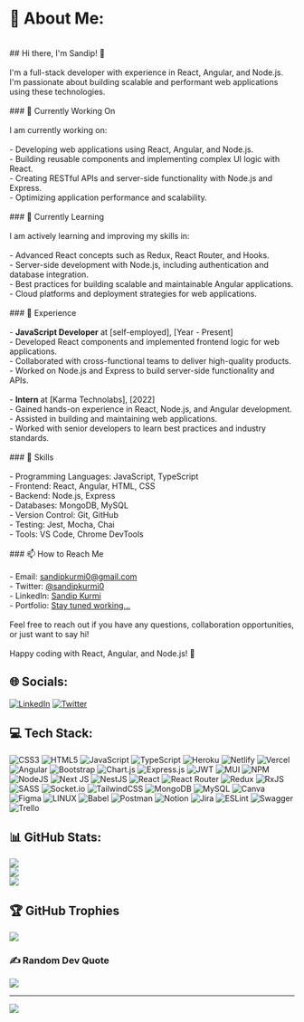 # 💫 About Me:
<br>## Hi there, I'm Sandip! 👋<br><br>I'm a full-stack developer with experience in React, Angular, and Node.js. I'm passionate about building scalable and performant web applications using these technologies.<br><br>### 🔭 Currently Working On<br><br>I am currently working on:<br><br>- Developing web applications using React, Angular, and Node.js.<br>- Building reusable components and implementing complex UI logic with React.<br>- Creating RESTful APIs and server-side functionality with Node.js and Express.<br>- Optimizing application performance and scalability.<br><br>### 🌱 Currently Learning<br><br>I am actively learning and improving my skills in:<br><br>- Advanced React concepts such as Redux, React Router, and Hooks.<br>- Server-side development with Node.js, including authentication and database integration.<br>- Best practices for building scalable and maintainable Angular applications.<br>- Cloud platforms and deployment strategies for web applications.<br><br>### 💼 Experience<br><br>- **JavaScript Developer** at [self-employed], [Year - Present]<br>  - Developed React components and implemented frontend logic for web applications.<br>  - Collaborated with cross-functional teams to deliver high-quality products.<br>  - Worked on Node.js and Express to build server-side functionality and APIs.<br><br>- **Intern** at [Karma Technolabs], [2022]<br>  - Gained hands-on experience in React, Node.js, and Angular development.<br>  - Assisted in building and maintaining web applications.<br>  - Worked with senior developers to learn best practices and industry standards.<br><br>### 🚀 Skills<br><br>- Programming Languages: JavaScript, TypeScript<br>- Frontend: React, Angular, HTML, CSS<br>- Backend: Node.js, Express<br>- Databases: MongoDB, MySQL<br>- Version Control: Git, GitHub<br>- Testing: Jest, Mocha, Chai<br>- Tools: VS Code, Chrome DevTools<br><br>### 📫 How to Reach Me<br><br>- Email: [sandipkurmi0@gmail.com](mailto:sandipkurmi0@gmail.com)<br>- Twitter: [@sandipkurmi0](https://twitter.com/sandipkurmi0)<br>- LinkedIn: [Sandip Kurmi](https://www.linkedin.com/in/sandip-kurmi-1529a11a2/)<br>- Portfolio: [Stay tuned working...](#)<br><br>Feel free to reach out if you have any questions, collaboration opportunities, or just want to say hi!<br><br>Happy coding with React, Angular, and Node.js! 🚀


## 🌐 Socials:
[![LinkedIn](https://img.shields.io/badge/LinkedIn-%230077B5.svg?logo=linkedin&logoColor=white)](https://linkedin.com/in/https://www.linkedin.com/in/sandip-kurmi-1529a11a2/) [![Twitter](https://img.shields.io/badge/Twitter-%231DA1F2.svg?logo=Twitter&logoColor=white)](https://twitter.com/https://twitter.com/sandipkurmi0) 

## 💻 Tech Stack:
![CSS3](https://img.shields.io/badge/css3-%231572B6.svg?style=for-the-badge&logo=css3&logoColor=white) ![HTML5](https://img.shields.io/badge/html5-%23E34F26.svg?style=for-the-badge&logo=html5&logoColor=white) ![JavaScript](https://img.shields.io/badge/javascript-%23323330.svg?style=for-the-badge&logo=javascript&logoColor=%23F7DF1E) ![TypeScript](https://img.shields.io/badge/typescript-%23007ACC.svg?style=for-the-badge&logo=typescript&logoColor=white) ![Heroku](https://img.shields.io/badge/heroku-%23430098.svg?style=for-the-badge&logo=heroku&logoColor=white) ![Netlify](https://img.shields.io/badge/netlify-%23000000.svg?style=for-the-badge&logo=netlify&logoColor=#00C7B7) ![Vercel](https://img.shields.io/badge/vercel-%23000000.svg?style=for-the-badge&logo=vercel&logoColor=white) ![Angular](https://img.shields.io/badge/angular-%23DD0031.svg?style=for-the-badge&logo=angular&logoColor=white) ![Bootstrap](https://img.shields.io/badge/bootstrap-%23563D7C.svg?style=for-the-badge&logo=bootstrap&logoColor=white) ![Chart.js](https://img.shields.io/badge/chart.js-F5788D.svg?style=for-the-badge&logo=chart.js&logoColor=white) ![Express.js](https://img.shields.io/badge/express.js-%23404d59.svg?style=for-the-badge&logo=express&logoColor=%2361DAFB) ![JWT](https://img.shields.io/badge/JWT-black?style=for-the-badge&logo=JSON%20web%20tokens) ![MUI](https://img.shields.io/badge/MUI-%230081CB.svg?style=for-the-badge&logo=material-ui&logoColor=white) ![NPM](https://img.shields.io/badge/NPM-%23000000.svg?style=for-the-badge&logo=npm&logoColor=white) ![NodeJS](https://img.shields.io/badge/node.js-6DA55F?style=for-the-badge&logo=node.js&logoColor=white) ![Next JS](https://img.shields.io/badge/Next-black?style=for-the-badge&logo=next.js&logoColor=white) ![NestJS](https://img.shields.io/badge/nestjs-%23E0234E.svg?style=for-the-badge&logo=nestjs&logoColor=white) ![React](https://img.shields.io/badge/react-%2320232a.svg?style=for-the-badge&logo=react&logoColor=%2361DAFB) ![React Router](https://img.shields.io/badge/React_Router-CA4245?style=for-the-badge&logo=react-router&logoColor=white) ![Redux](https://img.shields.io/badge/redux-%23593d88.svg?style=for-the-badge&logo=redux&logoColor=white) ![RxJS](https://img.shields.io/badge/rxjs-%23B7178C.svg?style=for-the-badge&logo=reactivex&logoColor=white) ![SASS](https://img.shields.io/badge/SASS-hotpink.svg?style=for-the-badge&logo=SASS&logoColor=white) ![Socket.io](https://img.shields.io/badge/Socket.io-black?style=for-the-badge&logo=socket.io&badgeColor=010101) ![TailwindCSS](https://img.shields.io/badge/tailwindcss-%2338B2AC.svg?style=for-the-badge&logo=tailwind-css&logoColor=white) ![MongoDB](https://img.shields.io/badge/MongoDB-%234ea94b.svg?style=for-the-badge&logo=mongodb&logoColor=white) ![MySQL](https://img.shields.io/badge/mysql-%2300f.svg?style=for-the-badge&logo=mysql&logoColor=white) ![Canva](https://img.shields.io/badge/Canva-%2300C4CC.svg?style=for-the-badge&logo=Canva&logoColor=white) 	![Figma](https://img.shields.io/badge/figma-%23F24E1E.svg?style=for-the-badge&logo=figma&logoColor=white) ![LINUX](https://img.shields.io/badge/Linux-FCC624?style=for-the-badge&logo=linux&logoColor=black) ![Babel](https://img.shields.io/badge/Babel-F9DC3e?style=for-the-badge&logo=babel&logoColor=black) ![Postman](https://img.shields.io/badge/Postman-FF6C37?style=for-the-badge&logo=postman&logoColor=white) ![Notion](https://img.shields.io/badge/Notion-%23000000.svg?style=for-the-badge&logo=notion&logoColor=white) ![Jira](https://img.shields.io/badge/jira-%230A0FFF.svg?style=for-the-badge&logo=jira&logoColor=white) ![ESLint](https://img.shields.io/badge/ESLint-4B3263?style=for-the-badge&logo=eslint&logoColor=white) ![Swagger](https://img.shields.io/badge/-Swagger-%23Clojure?style=for-the-badge&logo=swagger&logoColor=white) ![Trello](https://img.shields.io/badge/Trello-%23026AA7.svg?style=for-the-badge&logo=Trello&logoColor=white)
## 📊 GitHub Stats:
![](https://github-readme-stats.vercel.app/api?username=SandipKurmi&theme=dark&hide_border=false&include_all_commits=true&count_private=true)<br/>
![](https://github-readme-streak-stats.herokuapp.com/?user=SandipKurmi&theme=dark&hide_border=false)<br/>
![](https://github-readme-stats.vercel.app/api/top-langs/?username=SandipKurmi&theme=dark&hide_border=false&include_all_commits=true&count_private=true&layout=compact)

## 🏆 GitHub Trophies
![](https://github-profile-trophy.vercel.app/?username=SandipKurmi&theme=radical&no-frame=false&no-bg=false&margin-w=4)

### ✍️ Random Dev Quote
![](https://quotes-github-readme.vercel.app/api?type=horizontal&theme=radical)
<!--
### 🔝 Top Contributed Repo
![](https://github-contributor-stats.vercel.app/api?username=SandipKurmi&limit=5&theme=dark&combine_all_yearly_contributions=true)
-->
---
[![](https://visitcount.itsvg.in/api?id=SandipKurmi&icon=0&color=0)](https://visitcount.itsvg.in)

<!-- Proudly created with GPRM ( https://gprm.itsvg.in ) -->

